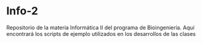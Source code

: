 # Info-2
Repositorio de la materia Informática II del programa de Bioingeniería. Aquí encontrará los scripts de ejemplo utilizados en los desarrollos de las clases
